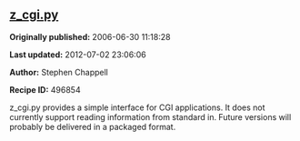## [z_cgi.py](https://code.activestate.com/recipes/496854-z_cgipy)

**Originally published:** 2006-06-30 11:18:28

**Last updated:** 2012-07-02 23:06:06

**Author:** Stephen Chappell

**Recipe ID:** 496854

z_cgi.py provides a simple interface for CGI applications.
It does not currently support reading information from standard in.
Future versions will probably be delivered in a packaged format.
